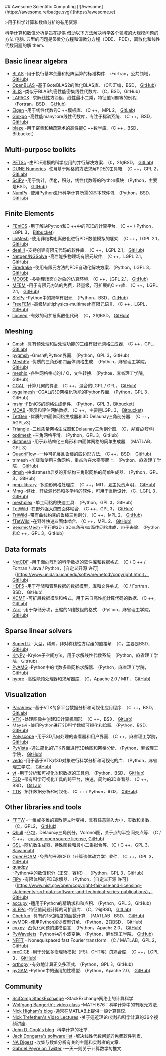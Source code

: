 <div class="github-widget" data-repo="nschloe/awesome-scientific-computing"></div>
<script async src="https://pagead2.googlesyndication.com/pagead/js/adsbygoogle.js"></script><ins class="adsbygoogle" style="display:block" data-ad-client="ca-pub-6890694312814945" data-ad-slot="5473692530" data-ad-format="auto"  data-full-width-responsive="true"></ins><script>(adsbygoogle = window.adsbygoogle || []).push({});</script>
## Awesome Scientific Computing [![Awesome](https://awesome.re/badge.svg)](https://awesome.re)



&gt;用于科学计算和数值分析的有用资源.

科学计算和数值分析是旨在提供
借助以下方法解决科学各个领域的大规模问题的方法
电脑. 典型的问题是常微分方程和偏微分方程（ODE，
PDE），离散化和线性代数问题的解
them.





## Basic linear algebra

- [BLAS](https://www.netlib.org/blas/) -用于执行基本矢量和矩阵运算的标准构件.
  （Fortran，公共领域， [GitHub](https://github.com/Reference-LAPACK/lapack/tree/master/BLAS))
- [OpenBLAS](https://www.openblas.net) -基于GotoBLAS2的优化BLAS库.
  （C和汇编，BSD， [GitHub](https://github.com/xianyi/OpenBLAS))
- [BLIS](https://github.com/flame/blis) -类似于BLAS的高性能密集线性代数库.
  （C，BSD，GitHub）
- [LAPACK](https://www.netlib.org/lapack/) -求解线性方程组，线性最小二乘，特征值问题等的例程.
  （Fortran，BSD， [GitHub](https://github.com/Reference-LAPACK/lapack))
- [Eigen](https://eigen.tuxfamily.org/index.php?title=Main_Page) -用于线性代数的C ++模板库.
  （C ++，MPL 2， [GitLab](https://gitlab.com/libeigen/eigen))
- [Ginkgo](https://ginkgo-project.github.io/) -高性能manycore线性代数库，专注于稀疏系统.
  （C ++，BSD， [GitHub](https://github.com/ginkgo-project/ginkgo))
- [blaze](https://bitbucket.org/blaze-lib/blaze) -用于密集和稀疏算术的高性能C ++数学库.
  （C ++，BSD，Bitbucket）


## Multi-purpose toolkits

- [PETSc](https://www.mcs.anl.gov/petsc/) -由PDE建模的科学应用的并行解决方案.
  （C，2句BSD， [GitLab](https://gitlab.com/petsc/petsc))
- [DUNE Numerics](https://www.dune-project.org) -使用基于网格的方法求解PDE的工具箱.
  （C ++，GPL 2， [GitLab](https://gitlab.dune-project.org/core/))
- [SciPy](https://www.scipy.org) -用于统计，优化，积分，线性代数等的Python模块
  （Python，主要是BSD， [GitHub](https://github.com/scipy/scipy/))
- [NumPy](https://numpy.org/) -使用Python进行科学计算所需的基本软件包.
  （Python，BSD， [GitHub](https://github.com/numpy/numpy))


## Finite Elements

- [FEniCS](https://fenicsproject.org) -用于解决Python和C ++中的PDE的计算平台.
  （C ++ / Python，LGPL 3， [Bitbucket](https://bitbucket.org/fenics-project/))
- [libMesh](https://libmesh.github.io) -使用非结构化离散化进行PDE数值模拟的框架.
  （C ++，LGPL 2.1， [GitHub](https://github.com/libMesh/libmesh))
- [deal.II](https://dealii.org) -支持创建有限元代码的软件库.
  （C ++，LGPL 2.1， [GitHub](https://github.com/dealii/dealii))
- [Netgen/NGSolve](https://ngsolve.org) -高性能多物理场有限元软件.
  （C ++，LGPL 2.1， [GitHub](https://github.com/NGSolve/netgen))
- [Firedrake](https://www.firedrakeproject.org) -使用有限元方法的PDE自动化解决方案.
  （Python，LGPL 3， [GitHub](https://github.com/firedrakeproject/firedrake))
- [MOOSE](https://mooseframework.inl.gov/) -多物理场面向对象的仿真环境.
  （C ++，LGPL 2.1， [GitHub](https://github.com/idaholab/moose))
- [MFEM](https://mfem.org) -用于有限元方法的免费，轻量级，可扩展的C ++库.
  （C ++，LGPL 2.1， [GitHub](https://github.com/mfem/mfem))
- [SfePy](https://sfepy.org) -Python中的简单有限元.
  （Python，BSD， [GitHub](https://github.com/sfepy/sfepy))
- [FreeFEM](https://freefem.org) -高级Multiphysics-multimesh有限元语言.
  （C ++，LGPL， [GitHub](https://github.com/FreeFem))
- [libceed](https://libceed.readthedocs.io/en/latest/index.html) -有效的可扩展离散化代码.
  （C，2句BSD， [GitHub](https://github.com/CEED/libCEED))

## Meshing

- [Gmsh](https://gmsh.info) -具有预处理和后处理功能的三维有限元网格生成器.
  （C ++，GPL， [GitLab](https://gitlab.onelab.info/gmsh/gmsh))
- [pygmsh](https://github.com/nschloe/pygmsh) -Gmsh的Python界面.
  （Python，GPL 3，GitHub）
- [MeshPy](https://mathema.tician.de/software/meshpy/) -优质的三角形和四面体网格生成.
  （Python，麻省理工学院， [GitHub](https://github.com/inducer/meshpy))
- [meshio](https://github.com/nschloe/meshio) -各种网格格式的I / O，文件转换.
  （Python，麻省理工学院，GitHub）
- [CGAL](https://www.cgal.org) -计算几何的算法.
  （C ++，混合的LGPL / GPL， [GitHub](https://github.com/CGAL/cgal))
- [pygalmesh](https://github.com/nschloe/pygalmesh) -CGAL的3D网格化功能的Python界面.
  （Python，GPL 3，GitHub）
- [mshr](https://bitbucket.org/fenics-project/mshr/) -FEniCS的网格生成组件.
  （Python，GPL 3，Bitbucket）
- [MOAB](https://sigma.mcs.anl.gov/moab-library/) -表示和评估网格数据.
  （C ++，主要是LGPL 3， [Bitbucket](https://bitbucket.org/fathomteam/moab/))
- [TetGen](https://www.wias-berlin.de/software/index.jsp?id=TetGen) -优质的四面体网格生成器和3D Delaunay三角剖分器.
  （C ++，AGPLv3）
- [Triangle](https://www.cs.cmu.edu/~quake/triangle.html) -二维质量网格生成器和Delaunay三角剖分器.
  （C，*非自由软件*）
- [optimesh](https://github.com/nschloe/optimesh) -三角网格平滑.
  （Python，GPL 3，GitHub）
- [distmesh](http://persson.berkeley.edu/distmesh/) -用于非结构化三角形和四面体网格的简单生成器.
  （MATLAB，GPL 3）
- [QuadriFlow](https://stanford.edu/~jingweih/papers/quadriflow/) -一种可扩展且鲁棒的四边形方法.
  （C ++，BSD， [GitHub](https://github.com/hjwdzh/QuadriFlow))
- [trimesh](https://trimsh.org/) -加载和使用三角网格，重点放在水密表面上.
  （Python，麻省理工学院， [GitHub](https://github.com/mikedh/trimesh))
- [dmsh](https://github.com/nschloe/dmsh) -由distmesh启发的非结构三角形网格的简单生成器.
  （Python，GPL 3，GitHub）
- [pmp-library](https://www.pmp-library.org/) -多边形网格处理库.
  （C ++，MIT，雇主免责声明， [GitHub](https://github.com/pmp-library/pmp-library/))
- [Mmg](https://www.mmgtools.org/) -健壮，开放源代码和多学科的软件，可用于重新设计.
  （C，LGPL 3， [GitHub](https://github.com/MmgTools/mmg))
- [meshplex](https://github.com/nschloe/meshplex)  -单工网格的快速工具.  （Python，GPL 3，GitHub）
- [TetWild](https://cs.nyu.edu/~yixinhu/tetwild.pdf) -在野外强大的四面体啮合.
  （C ++，GPL 3， [GitHub](https://github.com/Yixin-Hu/TetWild))
- [TriWild](https://cims.nyu.edu/gcl/papers/2019-TriWild.pdf) -带有曲线约束的鲁棒三角剖分.
  （C ++，MPL 2， [GitHub](https://github.com/wildmeshing/TriWild))
- [fTetWild](https://arxiv.org/abs/1908.03581) -在野外快速四面体啮合.
  （C ++，MPL 2， [GitHub](https://github.com/wildmeshing/fTetWild))
- [SeismicMesh](https://github.com/krober10nd/SeismicMesh) -平行的2D / 3D三角形/四面体网格生成，带子去除.
   （Python和C ++，GPL 3，GitHub）

## Data formats

- [NetCDF](https://www.unidata.ucar.edu/software/netcdf/) -用于面向阵列的科学数据的软件库和数据格式.
  （C / C ++ / Fortran / Java / Python，[自定义开源
  许可]（https://www.unidata.ucar.edu/software/netcdf/copyright.html），
  [GitHub](https://github.com/Unidata/netcdf-c/))
- [HDF5](https://support.hdfgroup.org/HDF5/) -用于存储和管理数据的数据模型，库和文件格式.
  （C / Fortran，BSD， [GitHub](https://github.com/HDFGroup/hdf5))
- [XDMF](https://www.xdmf.org/index.php/Main_Page) -可扩展数据模型和格式，用于来自高性能计算代码的数据.
  （C ++， [GitLab](https://gitlab.kitware.com/xdmf/xdmf))
- [Zarr](https://zarr.readthedocs.io/en/stable/) -用于存储分块，压缩的N维数组的格式.
  （Python，麻省理工学院， [GitHub](https://github.com/zarr-developers/zarr-python))

## Sparse linear solvers

- [SuperLU](https://portal.nersc.gov/project/sparse/superlu/) -大型，稀疏，非对称线性方程组的直接解.
  （C，主要是BSD， [GitHub](https://github.com/xiaoyeli/superlu))
- [KryPy](https://github.com/andrenarchy/krypy) -Krylov子空间方法，用于求解线性代数系统.
  （Python，麻省理工学院，GitHub）
- [PyAMG](https://pyamg.github.io) -Python中的代数多重网格求解器.
  （Python，麻省理工学院， [GitHub](https://github.com/pyamg/pyamg))
- [hypre](https://computing.llnl.gov/projects/hypre-scalable-linear-solvers-multigrid-methods) -高性能预处理器和求解器库.
  （C，Apache 2.0 / MIT， [GitHub](https://github.com/hypre-space/hypre))

## Visualization

- [ParaView](https://www.paraview.org) -基于VTK的多平台数据分析和可视化应用程序.
  （C ++，BSD， [GitLab](https://gitlab.kitware.com/paraview/paraview))
- [VTK](https://vtk.org/) -处理图像并创建3D计算机图形.
  （C ++，BSD， [GitLab](https://gitlab.kitware.com/vtk/vtk))
- [Mayavi](https://docs.enthought.com/mayavi/mayavi/) -使用Python进行3D科学数据可视化和绘图.
  （Python，BSD， [GitHub](https://github.com/enthought/mayavi))
- [Polyscope](https://polyscope.run/) -用于3D几何处理的查看器和用户界面.
  （C ++，麻省理工学院， [GitHub](https://github.com/nmwsharp/polyscope))
- [PyVista](https://docs.pyvista.org/) -通过简化的VTK界面进行3D绘图和网格分析.
  （Python，麻省理工学院， [GitHub](https://github.com/pyvista/pyvista))
- [vedo](https://vedo.embl.es) -用于基于VTK对3D对象进行科学分析和可视化的库.
  （Python，麻省理工学院， [GitHub](https://github.com/marcomusy/vedo))
- [yt](https://yt-project.org/) -用于分析和可视化体积数据的工具包.
  （Python，BSD， [GitHub](https://github.com/yt-project/yt))
- [F3D](https://kitware.github.io/F3D/) -带有科学可视化工具的跨平台，快速，简约的3D查看器.
  （C ++，BSD， [GitLab](https://gitlab.kitware.com/f3d/f3d))
- [TTK](https://topology-tool-kit.github.io/) -拓扑数据分析和可视化.
  （C ++ / Python，BSD， [GitHub](https://github.com/topology-tool-kit/ttk)).

## Other libraries and tools

- [FFTW](http://www.fftw.org) -一维或多维的离散傅立叶变换，具有任意输入大小，实数和复数.
  （C，GPL2， [GitHub](https://github.com/FFTW/fftw3))
- [Qhull](http://www.qhull.org) -凸包，Delaunay三角剖分，Voronoi图，关于点的半空间交点等.
  （C / C ++， [custom open source license](http://www.qhull.org/COPYING.txt),
  [GitHub](https://github.com/qhull/qhull/))
- [GSL](https://www.gnu.org/software/gsl/) -随机数生成器，特殊函数和最小二乘拟合等.
  （C / C ++，GPL 3， [Savannah](https://savannah.gnu.org/projects/gsl))
- [OpenFOAM](https://www.openfoam.com) -免费的开源CFD（计算流体动力学）软件.
  （C ++，GPL 3， [GitHub](https://github.com/OpenFOAM/OpenFOAM-dev))
- [quadpy](https://github.com/nschloe/quadpy) -Python中的数值积分（正交，容积）.
  （Python，GPL 3，GitHub）
- [FiPy](https://www.ctcms.nist.gov/fipy/) -有限体积的PDE求解器.
  （Python，[自定义开源
  许可]（https://www.nist.gov/open/copyright-fair-use-and-licensing-statements-srd-data-software-and-technical-series-publications），
  [GitHub](https://github.com/usnistgov/fipy))
- [accupy](https://github.com/nschloe/accupy) -适用于Python的精确求和和点积.
  （Python，GPL 3，GitHub）
- [SLEPc](https://slepc.upv.es) -特征值问题计算的可扩展库.
  （C，2句BSD， [GitLab](https://gitlab.com/slepc/slepc))
- [Chebfun](https://www.chebfun.org/) -具有约15位精度的函数计算.
  （MATLAB，BSD， [GitHub](https://github.com/chebfun/chebfun))
- [pyMOR](https://pymor.org/) -使用Python减少模型订单.
  （Python，2句BSD， [GitHub](https://github.com/pymor/pymor/))
- [cvxpy](https://www.cvxpy.org/) -凸优化问题的建模语言.
  （Python，Apache 2.0， [GitHub](https://github.com/cvxgrp/cvxpy))
- [PyWavelets](https://pywavelets.readthedocs.io/en/latest/) -Python中的小波变换.
  （Python，麻省理工学院， [GitHub](https://github.com/PyWavelets/pywt))
- [NFFT](https://www-user.tu-chemnitz.de/~potts/nfft/) - Nonequispaced fast Fourier transform.
  （C / MATLAB，GPL 2， [GitHub](https://github.com/NFFT/nfft))
- [preCICE](https://www.precice.org/) -用于分区多物理场模拟（FSI，CHT等）的耦合库.
  （C ++，LGPL 3， [GitHub](https://github.com/precice/))
- [orthopy](https://github.com/nschloe/orthopy) -有效地计算正交多项式.
  （Python，GPL 3，GitHub）
- [pyGAM](https://pygam.readthedocs.io/en/latest/) -Python中的通用加性模型.
  （Python，Apache 2.0， [GitHub](https://github.com/dswah/pyGAM))

## Community

- [SciComp StackExchange](https://scicomp.stackexchange.com/) -StackExchange网络上的计算科学.
- [Wolfgang Bangerth's video class](https://www.math.colostate.edu/~bangerth/videos.html) -MATH 676：科学计算中的有限元方法.
- [Nick Higham's blog](https://nhigham.com/) -通常在MATLAB上提供一般计算建议.
- [Nick Trefethen's Video Lectures](https://people.maths.ox.ac.uk/trefethen/videos.html) -关于逼近理论/实践和科学计算的36个视频讲座.
- [John D. Cook's blog](https://www.johndcook.com/blog/) -科学计算的壮举.
- [Jack Dongarra's software list](https://www.netlib.org/utk/people/JackDongarra/la-sw.html) -解决线性代数问题的免费软件列表.
- [NA Digest](https://www.netlib.org/na-digest-html/) -收集与数值分析有关的主题和实践者的文章.
- [Gabriel Peyré on Twitter](https://twitter.com/gabrielpeyre) -一天一则关于计算数学的推文.
